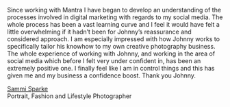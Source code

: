 
Since working with Mantra I have began to develop an understanding of the
processes involved in digital marketing with regards to my social media. The
whole process has been a vast learning curve and I feel it would have felt a
little overwhelming if it hadn’t been for Johnny’s reassurance and considered
approach. I am especially impressed with how Johnny works to specifically tailor
his knowhow to my own creative photography business. The whole experience of
working with Johnny, and working in the area of social media which before I felt
very under confident in, has been an extremely positive one. I finally feel like
I am in control things and this has given me and my business a confidence boost.
Thank you Johnny. 

[Sammi Sparke](https://www.linkedin.com/profile/view?id=121387030)  
Portrait, Fashion and Lifestyle Photographer

